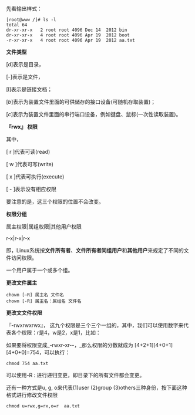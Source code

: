 先看输出样式：

```
[root@www /]# ls -l
total 64
dr-xr-xr-x   2 root root 4096 Dec 14  2012 bin
dr-xr-xr-x   4 root root 4096 Apr 19  2012 boot
-r-xr-xr-x   4 root root 4096 Apr 19  2012 aa.txt
```

**文件类型**

\[d\]表示是目录，

\[-\]表示是文件，

\[l\]表示是链接文档；

\[_b_\]表示为装置文件里面的可供储存的接口设备\(可随机存取装置\)；

\[_c_\]表示为装置文件里面的串行端口设备，例如键盘、鼠标\(一次性读取装置\)。

**『rwx』 权限**

其中，

\[ r \]代表可读\(read\)

\[ w \]代表可写\(write\)

\[ x \]代表可执行\(execute\)

\[ - \]表示没有相应权限

要注意的是，这三个权限的位置不会改变。

**权限分组**

属主权限\|属组权限\|其他用户权限

r-x\|r-x\|r-x

即，Linux系统按**文件所有者**、**文件所有者同组用户**和**其他用户**来规定了不同的文件访问权限。

一个用户属于一个或多个组。

**更改文件属主**

```
chown [–R] 属主名 文件名
chown [-R] 属主名：属组名 文件名
```

**更改文文件权限**

『-rwxrwxrwx』， 这九个权限是三个三个一组的，其中，我们可以使用数字来代表各个权限：r是4，w是2，x是1，比如：

如果要将权限变成_-rwxr-xr--，_那么权限的分数就成为 \[4+2+1\]\[4+0+1\]\[4+0+0\]=754，可以执行：

```
chmod 754 aa.txt
```

可以使用-R : 进行递归变更，即目录下的所有文件都会变更。

还有一种方式是u, g, o来代表\(1\)user \(2\)group \(3\)others三种身份，按下面这种格式进行修改文件权限

```
chmod u=rwx,g=rx,o=r  aa.txt
```




